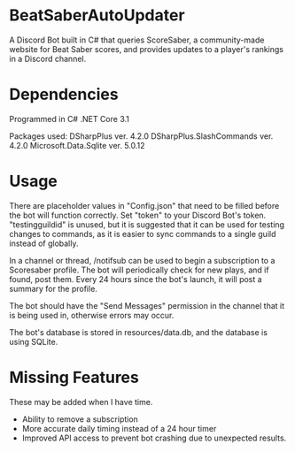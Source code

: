 # BeatSaberAutoUpdater
A Discord Bot built in C# that queries ScoreSaber, a community-made website for Beat Saber scores, and provides updates to a player's rankings in a Discord channel.

# Dependencies
Programmed in C# .NET Core 3.1

Packages used:
DSharpPlus ver. 4.2.0
DSharpPlus.SlashCommands ver. 4.2.0
Microsoft.Data.Sqlite ver. 5.0.12

# Usage
There are placeholder values in "Config.json" that need to be filled before the bot will function correctly.
Set "token" to your Discord Bot's token. "testingguildid" is unused, but it is suggested that it can be used for testing changes to commands, as it is easier to sync commands to a single guild instead of globally.

In a channel or thread, /notifsub <ScoresaberID> can be used to begin a subscription to a Scoresaber profile. The bot will periodically check for new plays, and if found, post them.
Every 24 hours since the bot's launch, it will post a summary for the profile.

The bot should have the "Send Messages" permission in the channel that it is being used in, otherwise errors may occur.

The bot's database is stored in resources/data.db, and the database is using SQLite.

# Missing Features
These may be added when I have time.

- Ability to remove a subscription
- More accurate daily timing instead of a 24 hour timer
- Improved API access to prevent bot crashing due to unexpected results.
